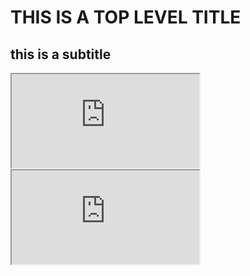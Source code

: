 # THIS IS A TOP LEVEL TITLE

##  this is a subtitle

<iframe src="https://bgremoval.streamlit.app/"></iframe>


<iframe src="https://gallery.shinyapps.io/001-hello/"></iframe>
